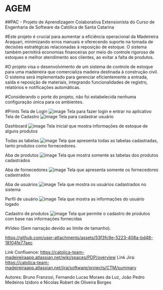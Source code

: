 # AGEM

##PAC - Projeto de Aprendizagem Colaborativa Extensionista do Curso de Engenharia de Software da Católica de Santa Catarina

#Este projeto é crucial para aumentar a eficiência operacional da Madeireira Araquari, minimizando erros manuais e oferecendo suporte na tomada de decisões estratégicas relacionadas à reposição de estoque. O sistema também permitirá economias financeiras por meio do controle rigoroso de estoques e melhor atendimento aos clientes, ao evitar a falta de produtos.

#O projeto visa o desenvolvimento de um sistema de controle de estoque para uma madeireira que comercializa madeira destinada à construção civil. O sistema será implementado para gerenciar eficientemente a entrada, saída e reposição de materiais, integrando funcionalidades de registro, relatórios e notificações automáticas.

#Considerando o porte do projeto, não foi estabelecida nenhuma
configuração única para os ambientes.

#Prints
Tela de Login 
![image](https://github.com/user-attachments/assets/d70c60cf-c7ca-42b7-ba69-27287c382fed)
 Tela para fazer login e entrar no aplicativo
Tela de Cadastro
![image](https://github.com/user-attachments/assets/4fe8e6e5-a89d-426c-bc88-bbc91d8849cd)
Tela para cadastrar usuário

Dashboard
![image](https://github.com/user-attachments/assets/78d73043-639f-4898-b99a-757592ac8c9f)
Tela inicial que mostra informações de estoque de alguns produtos

Todas as tabelas
![image](https://github.com/user-attachments/assets/8d705336-ff98-4abc-9b26-149115e085b4)
Tela que apresenta todas as tabelas cadastradas, tanto produtos como fornecedores.

Aba de produtos
![image](https://github.com/user-attachments/assets/3a0b8e18-782b-4b3e-a942-32988bb4e668)
Tela que mostra somente as tabelas dos produtos cadastrados

Aba de fornecedores
![image](https://github.com/user-attachments/assets/f16f88cc-5177-403d-b804-c7ccc8cd4266)
Tela que apresenta somente os fornecedores cadastrados

Aba de usuários
![image](https://github.com/user-attachments/assets/7804dfb6-15fc-434b-a382-14319e559b34)
Tela que mostra os usuários cadastrados no sistema

Perfil de usuário
![image](https://github.com/user-attachments/assets/80f8849e-21b2-4668-99ce-b2ee17140700)
Tela que mostra as informações do usuário logado

Cadastro de produtos
![image](https://github.com/user-attachments/assets/2bf4bbb6-bb64-41bb-a82b-72f03d486777)
Tela que permite o cadastro de produtos com base nas informações fornecidas


#Vídeo (Sem narração devido ao limite de tamanho).

https://github.com/user-attachments/assets/53f3fc9e-5223-408a-bd48-18104fe77aec

Link Confluence: https://catolica-team-madeireiraapp.atlassian.net/wiki/spaces/PDP/overview
Link Jira: https://catolica-team-madeireiraapp.atlassian.net/jira/software/projects/CTM/summary

Autores: Bruno Franzosi, Fernando Lucas Moraes da Luz, João Pedro Medeiros Izidoro e Nicolas Robert de Oliveira Borges
